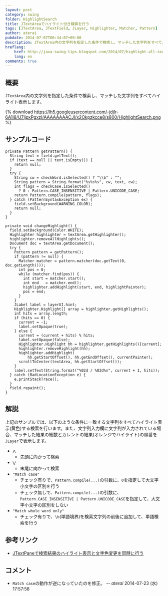 ```yaml
---
layout: post
category: swing
folder: HighlightSearch
title: JTextAreaでハイライト付き検索を行う
tags: [JTextArea, JTextField, JLayer, Highlighter, Matcher, Pattern]
author: aterai
pubdate: 2014-07-07T00:34:07+09:00
description: JTextArea内の文字列を指定した条件で検索し、マッチした文字列をすべてハイライト表示します。
hreflang:
    href: http://java-swing-tips.blogspot.com/2014/07/highlight-all-search-pattern-matches-in.html
    lang: en
comments: true
---
```

## 概要
`JTextArea`内の文字列を指定した条件で検索し、マッチした文字列をすべてハイライト表示します。

{% download https://lh5.googleusercontent.com/-jdjIr-6A1l8/U7ljpxPgxzI/AAAAAAAACJI/x2Okpzkcce8/s800/HighlightSearch.png %}

## サンプルコード
<pre class="prettyprint"><code>private Pattern getPattern() {
  String text = field.getText();
  if (text == null || text.isEmpty()) {
    return null;
  }
  try {
    String cw = checkWord.isSelected() ? "\\b" : "";
    String pattern = String.format("%s%s%s", cw, text, cw);
    int flags = checkCase.isSelected()
      ? 0 : Pattern.CASE_INSENSITIVE | Pattern.UNICODE_CASE;
    return Pattern.compile(pattern, flags);
  } catch (PatternSyntaxException ex) {
    field.setBackground(WARNING_COLOR);
    return null;
  }
}

private void changeHighlight() {
  field.setBackground(Color.WHITE);
  Highlighter highlighter = textArea.getHighlighter();
  highlighter.removeAllHighlights();
  Document doc = textArea.getDocument();
  try {
    Pattern pattern = getPattern();
    if (pattern != null) {
      Matcher matcher = pattern.matcher(doc.getText(0, doc.getLength()));
      int pos = 0;
      while (matcher.find(pos)) {
        int start = matcher.start();
        int end   = matcher.end();
        highlighter.addHighlight(start, end, highlightPainter);
        pos = end;
      }
    }
    JLabel label = layerUI.hint;
    Highlighter.Highlight[] array = highlighter.getHighlights();
    int hits = array.length;
    if (hits == 0) {
      current = -1;
      label.setOpaque(true);
    } else {
      current = (current + hits) % hits;
      label.setOpaque(false);
      Highlighter.Highlight hh = highlighter.getHighlights()[current];
      highlighter.removeHighlight(hh);
      highlighter.addHighlight(
          hh.getStartOffset(), hh.getEndOffset(), currentPainter);
      scrollToCenter(textArea, hh.getStartOffset());
    }
    label.setText(String.format("%02d / %02d%n", current + 1, hits));
  } catch (BadLocationException e) {
    e.printStackTrace();
  }
  field.repaint();
}
</code></pre>

## 解説
上記のサンプルでは、以下のような条件に一致する文字列をすべてハイライト表示(黄色)する検索を行います。また、文字列入力欄に文字列が入力されている場合、マッチした結果の総数とカレントの結果(オレンジでハイライト)の順番を`JLayer`で表示します。

- `⋀`
    - 先頭に向かって検索
- `⋁`
    - 末尾に向かって検索
- `"Match case"`
    - チェック有りで、`Pattern.compile(...)`の引数に、`0`を指定して大文字小文字の区別を行う
    - チェック無しで、`Pattern.compile(...)`の引数に、`Pattern.CASE_INSENSITIVE | Pattern.UNICODE_CASE`を指定して、大文字小文字の区別をしない
- `"Match whole word only"`
    - チェック有りで、`\b`(単語境界)を検索文字列の前後に追加して、単語検索を行う

<!-- dummy comment line for breaking list -->

## 参考リンク
- [JTextPaneで検索結果のハイライト表示と文字色変更を同時に行う](http://ateraimemo.com/Swing/HighlightTextForeground.html)

<!-- dummy comment line for breaking list -->

## コメント
- `Match case`の動作が逆になっていたのを修正。 -- *aterai* 2014-07-23 (水) 17:57:58

<!-- dummy comment line for breaking list -->
